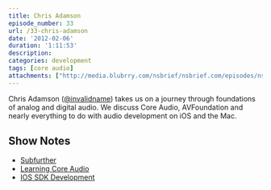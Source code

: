 ```yaml
---
title: Chris Adamson
episode_number: 33
url: /33-chris-adamson
date: '2012-02-06'
duration: '1:11:53'
description:
categories: development
tags: [core audio]
attachments: ["http://media.blubrry.com/nsbrief/nsbrief.com/episodes/nsbrief_33_chris_adamson.m4a"]
---
```


Chris Adamson ([@invalidname](http://twitter.com/invalidname)) takes us on a journey through foundations of analog and digital audio. We discuss Core Audio, AVFoundation and nearly everything to do with audio development on iOS and the Mac.

## Show Notes
- [Subfurther](http://subfurther.com/blog)
- [Learning Core Audio](http://www.amazon.com/gp/product/0321636848/ref=as_li_ss_tl?ie=UTF8&tag=tico07-20&linkCode=as2&camp=1789&creative=390957&creativeASIN=0321636848)
- [IOS SDK Development](http://pragprog.com/book/adios/ios-sdk-development)

